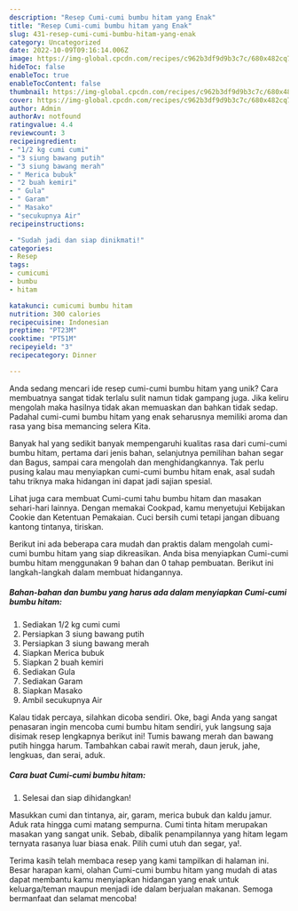 ```yaml
---
description: "Resep Cumi-cumi bumbu hitam yang Enak"
title: "Resep Cumi-cumi bumbu hitam yang Enak"
slug: 431-resep-cumi-cumi-bumbu-hitam-yang-enak
category: Uncategorized
date: 2022-10-09T09:16:14.006Z
image: https://img-global.cpcdn.com/recipes/c962b3df9d9b3c7c/680x482cq70/cumi-cumi-bumbu-hitam-foto-resep-utama.jpg
hideToc: false
enableToc: true
enableTocContent: false
thumbnail: https://img-global.cpcdn.com/recipes/c962b3df9d9b3c7c/680x482cq70/cumi-cumi-bumbu-hitam-foto-resep-utama.jpg
cover: https://img-global.cpcdn.com/recipes/c962b3df9d9b3c7c/680x482cq70/cumi-cumi-bumbu-hitam-foto-resep-utama.jpg
author: Admin
authorAv: notfound
ratingvalue: 4.4
reviewcount: 3
recipeingredient:
- "1/2 kg cumi cumi"
- "3 siung bawang putih"
- "3 siung bawang merah"
- " Merica bubuk"
- "2 buah kemiri"
- " Gula"
- " Garam"
- " Masako"
- "secukupnya Air"
recipeinstructions:

- "Sudah jadi dan siap dinikmati!"
categories:
- Resep
tags:
- cumicumi
- bumbu
- hitam

katakunci: cumicumi bumbu hitam 
nutrition: 300 calories
recipecuisine: Indonesian
preptime: "PT23M"
cooktime: "PT51M"
recipeyield: "3"
recipecategory: Dinner

---
```





Anda sedang mencari ide resep cumi-cumi bumbu hitam yang unik? Cara membuatnya sangat tidak terlalu sulit namun tidak gampang juga. Jika keliru mengolah maka hasilnya tidak akan memuaskan dan bahkan tidak sedap. Padahal cumi-cumi bumbu hitam yang enak seharusnya memiliki aroma dan rasa yang bisa memancing selera Kita.





Banyak hal yang sedikit banyak mempengaruhi kualitas rasa dari cumi-cumi bumbu hitam, pertama dari jenis bahan, selanjutnya pemilihan bahan segar dan Bagus, sampai cara mengolah dan menghidangkannya. Tak perlu pusing kalau mau menyiapkan cumi-cumi bumbu hitam enak,      asal sudah tahu triknya maka hidangan ini dapat jadi sajian spesial.














Lihat juga cara membuat Cumi-cumi tahu bumbu hitam dan masakan sehari-hari lainnya. Dengan memakai Cookpad, kamu menyetujui Kebijakan Cookie dan Ketentuan Pemakaian. Cuci bersih cumi tetapi jangan dibuang kantong tintanya, tiriskan.






Berikut ini ada beberapa cara mudah dan praktis dalam mengolah cumi-cumi bumbu hitam yang siap dikreasikan. Anda bisa menyiapkan Cumi-cumi bumbu hitam menggunakan 9 bahan dan 0 tahap pembuatan. Berikut ini langkah-langkah dalam membuat hidangannya.

<!--inarticleads1-->

##### Bahan-bahan dan bumbu yang harus ada dalam menyiapkan Cumi-cumi bumbu hitam:

1. Sediakan 1/2 kg cumi cumi
1. Persiapkan 3 siung bawang putih
1. Persiapkan 3 siung bawang merah
1. Siapkan  Merica bubuk
1. Siapkan 2 buah kemiri
1. Sediakan  Gula
1. Sediakan  Garam
1. Siapkan  Masako
1. Ambil secukupnya Air


Kalau tidak percaya, silahkan dicoba sendiri. Oke, bagi Anda yang sangat penasaran ingin mencoba cumi bumbu hitam sendiri, yuk langsung saja disimak resep lengkapnya berikut ini! Tumis bawang merah dan bawang putih hingga harum. Tambahkan cabai rawit merah, daun jeruk, jahe, lengkuas, dan serai, aduk. 

<!--inarticleads2-->

##### Cara buat Cumi-cumi bumbu hitam:


1. Selesai dan siap dihidangkan!

Masukkan cumi dan tintanya, air, garam, merica bubuk dan kaldu jamur. Aduk rata hingga cumi matang sempurna. Cumi tinta hitam merupakan masakan yang sangat unik. Sebab, dibalik penampilannya yang hitam legam ternyata rasanya luar biasa enak. Pilih cumi utuh dan segar, ya!. 

Terima kasih telah membaca resep yang kami tampilkan di halaman ini. Besar harapan kami, olahan Cumi-cumi bumbu hitam yang mudah di atas dapat membantu kamu menyiapkan hidangan yang enak untuk keluarga/teman maupun menjadi ide dalam berjualan makanan. Semoga bermanfaat dan selamat mencoba!

